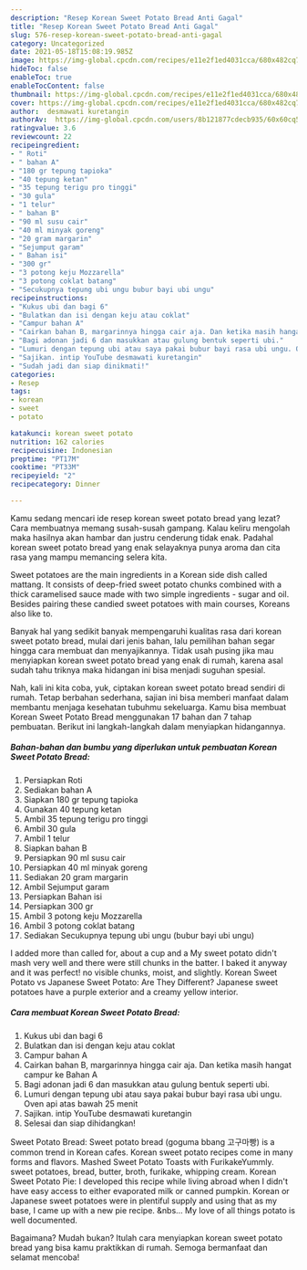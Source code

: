 ```yaml
---
description: "Resep Korean Sweet Potato Bread Anti Gagal"
title: "Resep Korean Sweet Potato Bread Anti Gagal"
slug: 576-resep-korean-sweet-potato-bread-anti-gagal
category: Uncategorized
date: 2021-05-18T15:08:19.985Z
image: https://img-global.cpcdn.com/recipes/e11e2f1ed4031cca/680x482cq70/korean-sweet-potato-bread-foto-resep-utama.jpg
hideToc: false
enableToc: true
enableTocContent: false
thumbnail: https://img-global.cpcdn.com/recipes/e11e2f1ed4031cca/680x482cq70/korean-sweet-potato-bread-foto-resep-utama.jpg
cover: https://img-global.cpcdn.com/recipes/e11e2f1ed4031cca/680x482cq70/korean-sweet-potato-bread-foto-resep-utama.jpg
author:  desmawati kuretangin
authorAv:  https://img-global.cpcdn.com/users/8b121877cdecb935/60x60cq50/avatar.jpg
ratingvalue: 3.6
reviewcount: 22
recipeingredient:
- " Roti"
- " bahan A"
- "180 gr tepung tapioka"
- "40 tepung ketan"
- "35 tepung terigu pro tinggi"
- "30 gula"
- "1 telur"
- " bahan B"
- "90 ml susu cair"
- "40 ml minyak goreng"
- "20 gram margarin"
- "Sejumput garam"
- " Bahan isi"
- "300 gr"
- "3 potong keju Mozzarella"
- "3 potong coklat batang"
- "Secukupnya tepung ubi ungu bubur bayi ubi ungu"
recipeinstructions:
- "Kukus ubi dan bagi 6"
- "Bulatkan dan isi dengan keju atau coklat"
- "Campur bahan A"
- "Cairkan bahan B, margarinnya hingga cair aja. Dan ketika masih hangat campur ke Bahan A"
- "Bagi adonan jadi 6 dan masukkan atau gulung bentuk seperti ubi."
- "Lumuri dengan tepung ubi atau saya pakai bubur bayi rasa ubi ungu. Oven api atas bawah 25 menit"
- "Sajikan. intip YouTube desmawati kuretangin"
- "Sudah jadi dan siap dinikmati!"
categories:
- Resep
tags:
- korean
- sweet
- potato

katakunci: korean sweet potato 
nutrition: 162 calories
recipecuisine: Indonesian
preptime: "PT17M"
cooktime: "PT33M"
recipeyield: "2"
recipecategory: Dinner

---
```



Kamu sedang mencari ide resep korean sweet potato bread yang lezat? Cara membuatnya memang susah-susah gampang. Kalau keliru mengolah maka hasilnya akan hambar dan justru cenderung tidak enak. Padahal korean sweet potato bread yang enak selayaknya punya aroma dan cita rasa yang mampu memancing selera kita.


Sweet potatoes are the main ingredients in a Korean side dish called mattang. It consists of deep-fried sweet potato chunks combined with a thick caramelised sauce made with two simple ingredients - sugar and oil. Besides pairing these candied sweet potatoes with main courses, Koreans also like to.

Banyak hal yang sedikit banyak mempengaruhi kualitas rasa dari korean sweet potato bread, mulai dari jenis bahan, lalu pemilihan bahan segar hingga cara membuat dan menyajikannya. Tidak usah pusing jika mau menyiapkan korean sweet potato bread yang enak di rumah, karena asal sudah tahu triknya maka hidangan ini bisa menjadi suguhan spesial.


Nah, kali ini kita coba, yuk, ciptakan korean sweet potato bread sendiri di rumah. Tetap berbahan sederhana, sajian ini bisa memberi manfaat dalam membantu menjaga kesehatan tubuhmu sekeluarga. Kamu bisa membuat Korean Sweet Potato Bread menggunakan 17 bahan dan 7 tahap pembuatan. Berikut ini langkah-langkah dalam menyiapkan hidangannya.

<!--inarticleads1-->

##### Bahan-bahan dan bumbu yang diperlukan untuk pembuatan Korean Sweet Potato Bread:

1. Persiapkan  Roti
1. Sediakan  bahan A
1. Siapkan 180 gr tepung tapioka
1. Gunakan 40 tepung ketan
1. Ambil 35 tepung terigu pro tinggi
1. Ambil 30 gula
1. Ambil 1 telur
1. Siapkan  bahan B
1. Persiapkan 90 ml susu cair
1. Persiapkan 40 ml minyak goreng
1. Sediakan 20 gram margarin
1. Ambil Sejumput garam
1. Persiapkan  Bahan isi
1. Persiapkan 300 gr
1. Ambil 3 potong keju Mozzarella
1. Ambil 3 potong coklat batang
1. Sediakan Secukupnya tepung ubi ungu (bubur bayi ubi ungu)


I added more than called for, about a cup and a My sweet potato didn&#39;t mash very well and there were still chunks in the batter. I baked it anyway and it was perfect! no visible chunks, moist, and slightly. Korean Sweet Potato vs Japanese Sweet Potato: Are They Different? Japanese sweet potatoes have a purple exterior and a creamy yellow interior. 

<!--inarticleads2-->

##### Cara membuat Korean Sweet Potato Bread:

1. Kukus ubi dan bagi 6
1. Bulatkan dan isi dengan keju atau coklat
1. Campur bahan A
1. Cairkan bahan B, margarinnya hingga cair aja. Dan ketika masih hangat campur ke Bahan A
1. Bagi adonan jadi 6 dan masukkan atau gulung bentuk seperti ubi.
1. Lumuri dengan tepung ubi atau saya pakai bubur bayi rasa ubi ungu. Oven api atas bawah 25 menit
1. Sajikan. intip YouTube desmawati kuretangin
1. Selesai dan siap dihidangkan!

Sweet Potato Bread: Sweet potato bread (goguma bbang 고구마빵) is a common trend in Korean cafes. Korean sweet potato recipes come in many forms and flavors. Mashed Sweet Potato Toasts with FurikakeYummly. sweet potatoes, bread, butter, broth, furikake, whipping cream. Korean Sweet Potato Pie: I developed this recipe while living abroad when I didn&#39;t have easy access to either evaporated milk or canned pumpkin. Korean or Japanese sweet potatoes were in plentiful supply and using that as my base, I came up with a new pie recipe. &amp;nbs… My love of all things potato is well documented. 

Bagaimana? Mudah bukan? Itulah cara menyiapkan korean sweet potato bread yang bisa kamu praktikkan di rumah. Semoga bermanfaat dan selamat mencoba!
